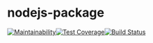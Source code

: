 # nodejs-package

[![Maintainability](https://api.codeclimate.com/v1/badges/6c33da8ba1178f2d34c8/maintainability)](https://codeclimate.com/github/koshkarik/project-lvl1-s216/maintainability)[![Test Coverage](https://api.codeclimate.com/v1/badges/6c33da8ba1178f2d34c8/test_coverage)](https://codeclimate.com/github/koshkarik/project-lvl1-s216/test_coverage)[![Build Status](https://travis-ci.org/koshkarik/project-lvl1-s216.svg?branch=master)](https://travis-ci.org/koshkarik/project-lvl1-s216)